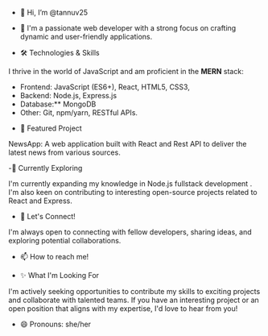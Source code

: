 - 👋 Hi, I’m @tannuv25

- 👀 I'm a passionate web developer with a strong focus on crafting dynamic and user-friendly applications.

- 🛠️ Technologies & Skills

I thrive in the world of JavaScript and am proficient in the **MERN** stack:

* Frontend: JavaScript (ES6+), React, HTML5, CSS3, 
* Backend: Node.js, Express.js
* Database:** MongoDB
* Other: Git, npm/yarn, RESTful APIs.

- 🚀 Featured Project

NewsApp: A web application built with React and Rest API to deliver the latest news from various sources.

-🌱 Currently Exploring

I'm currently expanding my knowledge in Node.js fullstack development . I'm also keen on contributing to interesting open-source projects related to React and Express.

- 🤝 Let's Connect!

I'm always open to connecting with fellow developers, sharing ideas, and exploring potential collaborations.

- 📫 How to reach me!

[Linkedin]:https://www.linkedin.com/in/tannu-verma-460282229/
[GitHub]:https://github.com/tannuv25

- ✨ What I'm Looking For

I'm actively seeking opportunities to contribute my skills to exciting projects and collaborate with talented teams. If you have an interesting project or an open position that aligns with my expertise, I'd love to hear from you!

- 😄 Pronouns: she/her

